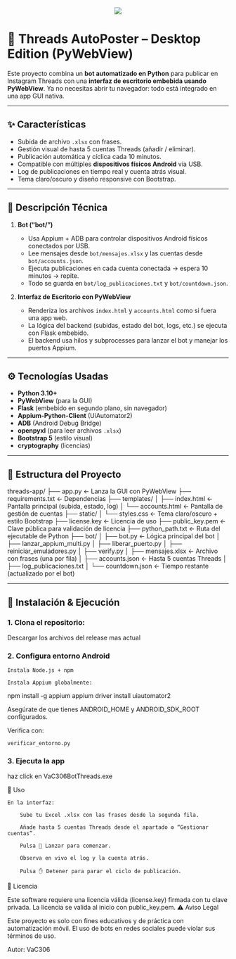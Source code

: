<div align="center">
  <a href="https://discord.com/users/elpursi_306_" target="_blank">
    <img src="https://img.shields.io/badge/🗨️_Contáctame_en_Discord_-elpursi_306_-7289da?style=for-the-badge&logo=discord&logoColor=white"/>
  </a>
</div>


# 🤖 Threads AutoPoster – Desktop Edition (PyWebView)

Este proyecto combina un **bot automatizado en Python** para publicar en Instagram Threads con una **interfaz de escritorio embebida usando PyWebView**. Ya no necesitas abrir tu navegador: todo está integrado en una app GUI nativa.

---

## ✨ Características

- Subida de archivo `.xlsx` con frases.
- Gestión visual de hasta 5 cuentas Threads (añadir / eliminar).
- Publicación automática y cíclica cada 10 minutos.
- Compatible con múltiples **dispositivos físicos Android** vía USB.
- Log de publicaciones en tiempo real y cuenta atrás visual.
- Tema claro/oscuro y diseño responsive con Bootstrap.

---

## 📌 Descripción Técnica

1. **Bot (“bot/”)**
   - Usa Appium + ADB para controlar dispositivos Android físicos conectados por USB.
   - Lee mensajes desde `bot/mensajes.xlsx` y las cuentas desde `bot/accounts.json`.
   - Ejecuta publicaciones en cada cuenta conectada → espera 10 minutos → repite.
   - Todo se guarda en `bot/log_publicaciones.txt` y `bot/countdown.json`.

2. **Interfaz de Escritorio con PyWebView**
   - Renderiza los archivos `index.html` y `accounts.html` como si fuera una app web.
   - La lógica del backend (subidas, estado del bot, logs, etc.) se ejecuta con Flask embebido.
   - El backend usa hilos y subprocesses para lanzar el bot y manejar los puertos Appium.

---

## ⚙️ Tecnologías Usadas

- **Python 3.10+**
- **PyWebView** (para la GUI)
- **Flask** (embebido en segundo plano, sin navegador)
- **Appium-Python-Client** (UiAutomator2)
- **ADB** (Android Debug Bridge)
- **openpyxl** (para leer archivos `.xlsx`)
- **Bootstrap 5** (estilo visual)
- **cryptography** (licencias)

---

## 📁 Estructura del Proyecto

threads-app/
├── app.py ← Lanza la GUI con PyWebView
├── requirements.txt ← Dependencias
├── templates/
│ ├── index.html ← Pantalla principal (subida, estado, log)
│ └── accounts.html ← Pantalla de gestión de cuentas
├── static/
│ └── styles.css ← Tema claro/oscuro + estilo Bootstrap
├── license.key ← Licencia de uso
├── public_key.pem ← Clave pública para validación de licencia
├── python_path.txt ← Ruta del ejecutable de Python
├── bot/
│ ├── bot.py ← Lógica principal del bot
│ ├── lanzar_appium_multi.py
│ ├── liberar_puerto.py
│ ├── reiniciar_emuladores.py
│ ├── verify.py
│ ├── mensajes.xlsx ← Archivo con frases (una por fila)
│ ├── accounts.json ← Hasta 5 cuentas Threads
│ ├── log_publicaciones.txt
│ └── countdown.json ← Tiempo restante (actualizado por el bot)


---

## 🚀 Instalación & Ejecución

### 1. Clona el repositorio:
Descargar los archivos del release mas actual

### 2. Configura entorno Android

    Instala Node.js + npm

    Instala Appium globalmente:

npm install -g appium
appium driver install uiautomator2

Asegúrate de que tienes ANDROID_HOME y ANDROID_SDK_ROOT configurados.

Verifica con:

    verificar_entorno.py

### 3. Ejecuta la app

haz click en VaC306BotThreads.exe


🧠 Uso

    En la interfaz:

        Sube tu Excel .xlsx con las frases desde la segunda fila.

        Añade hasta 5 cuentas Threads desde el apartado ⚙️ “Gestionar cuentas”.

        Pulsa 🚀 Lanzar para comenzar.

        Observa en vivo el log y la cuenta atrás.

        Pulsa ✋ Detener para parar el ciclo de publicación.

🔐 Licencia

Este software requiere una licencia válida (license.key) firmada con tu clave privada. La licencia se valida al inicio con public_key.pem.
⚠️ Aviso Legal

Este proyecto es solo con fines educativos y de práctica con automatización móvil.
El uso de bots en redes sociales puede violar sus términos de uso.

Autor: VaC306
